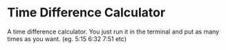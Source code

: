 # Time Difference Calculator

A time difference calculator. You just run it in the terminal and put as
many times as you want. (eg. 5:15 6:32 7:51 etc)
